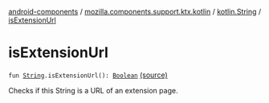 [android-components](../../index.md) / [mozilla.components.support.ktx.kotlin](../index.md) / [kotlin.String](index.md) / [isExtensionUrl](./is-extension-url.md)

# isExtensionUrl

`fun `[`String`](https://kotlinlang.org/api/latest/jvm/stdlib/kotlin/-string/index.html)`.isExtensionUrl(): `[`Boolean`](https://kotlinlang.org/api/latest/jvm/stdlib/kotlin/-boolean/index.html) [(source)](https://github.com/mozilla-mobile/android-components/blob/master/components/support/ktx/src/main/java/mozilla/components/support/ktx/kotlin/String.kt#L40)

Checks if this String is a URL of an extension page.

